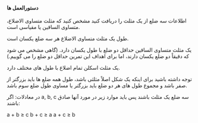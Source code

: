 #### دستورالعمل ها

اطلاعات سه ضلع از یک مثلث را دریافت کنید
مشخص کنید که مثلث متساوی الاضلاع، متساوی الساقین یا مقیاسی است.

طول یک مثلث متساوی الاضلاع هر سه ضلع یکسان است.

یک مثلث متساوی الساقین حداقل دو ضلع با طول یکسان دارد. (گاهی مشخص می شود که دقیقاً دو ضلع یکسان دارند، اما برای اهداف این تمرین حداقل دو ضلع را می گوییم.)

یک مثلث اسکلن تمام اضلاع با طول های مختلف دارد.

توجه داشته باشید
برای اینکه یک شکل اصلاً مثلثی باشد، طول همه ضلع ها باید بزرگتر از صفر باشد و مجموع طول های هر دو ضلع باید بزرگتر یا مساوی طول ضلع سوم باشد.

در معادلات:
اگر a, b, c سه ضلع یک مثلث باشند پس باید موارد زیر در مورد آنها صادق باشند: 

a + b ≥ c
b + c ≥ a
a + c ≥ b